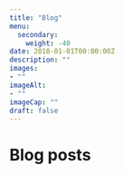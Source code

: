 ```yaml
---
title: "Blog"
menu: 
  secondary:
    weight: -40
date: 2018-01-01T00:00:00Z
description: ""
images: 
- ""
imageAlt: 
- ""
imageCap: ""
draft: false
---
```


# Blog posts
